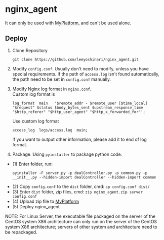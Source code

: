 # nginx_agent
It can only be used with [MyPlatform](https://github.com/leeyoshinari/MyPlatform.git), and can't be used alone.

## Deploy
1. Clone Repository
    ```shell script
    git clone https://github.com/leeyoshinari/nginx_agent.git
    ```

2. Modify `config.conf`. Usually don't need to modify, unless you have special requirements.
    If the path of `access.log` isn't found automatically, the path need to be set in `config.conf` manually.

3. Modify Nginx log format in `nginx.conf`. <br>
    Custom log format is
    ```
    log_format  main   '$remote_addr - $remote_user [$time_local] "$request" $status $body_bytes_sent $upstream_response_time "$http_referer" "$http_user_agent" "$http_x_forwarded_for"';
   ```
   Use custom log format 
   ```
   access_log  logs/access.log  main;
   ``` 
   
   If you want to output other information, please add it to end of log format.

4. Package. Using `pyinstaller` to package python code. 
- (1) Enter folder, run:<br>
    ```shell
    pyinstaller -F server.py -p dealController.py -p common.py -p __init__.py --hidden-import dealController --hidden-import common
    ```
- (2) Copy `config.conf` to the `dist` folder, cmd: `cp config.conf dist/`
- (3) Enter `dist` folder, zip files, cmd: `zip nginx_agent.zip server config.conf`
- (4) Upload zip file to [MyPlatform](https://github.com/leeyoshinari/MyPlatform.git)
- (5) Deploy nginx_agent
   
NOTE: For Linux Server, the executable file packaged on the server of the CentOS system X86 architecture can only run on the server of the CentOS system X86 architecture; servers of other system and architecture need to be repackaged. <br>
